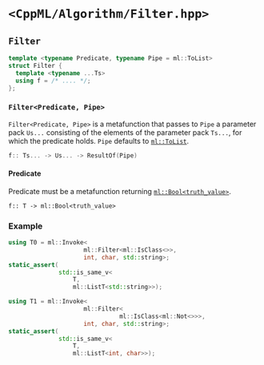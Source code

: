 # `<CppML/Algorithm/Filter.hpp>`

## `Filter`

```c++
template <typename Predicate, typename Pipe = ml::ToList>
struct Filter {
  template <typename ...Ts>
  using f = /* .... */;
};
```
### `Filter<Predicate, Pipe>`

`Filter<Predicate, Pipe>` is a metafunction that passes to `Pipe` a parameter pack `Us...` consisting of the elements of the parameter pack `Ts...`, for which the predicate holds. `Pipe` defaults to [`ml::ToList`](../Functional/ToList.md).

```c++
f:: Ts... -> Us... -> ResultOf(Pipe)
```

#### Predicate

Predicate must be a metafunction returning [`ml::Bool<truth_value>`](../Vocabulary/Const.md).
```
f:: T -> ml::Bool<truth_value>
```

### Example

```c++
using T0 = ml::Invoke<
                     ml::Filter<ml::IsClass<>>,
                     int, char, std::string>;
static_assert(
              std::is_same_v<
                  T,
                  ml::ListT<std::string>>);

using T1 = ml::Invoke<
                     ml::Filter<
                               ml::IsClass<ml::Not<>>>,
                     int, char, std::string>;
static_assert(
              std::is_same_v<
                  T,
                  ml::ListT<int, char>>);
```
